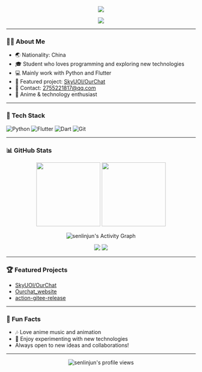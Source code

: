 <div align="center">
  <img src="https://capsule-render.vercel.app/api?type=waving&color=0:99e2fc,100:d896ff&height=200&section=header&text=Hi%2C%20I%27m%20senlinjun!&fontSize=45&fontAlignY=40&desc=Welcome%20to%20my%20GitHub%20profile!&descAlignY=60&descAlign=65"/>
</div>

<p align="center">
  <img src="https://readme-typing-svg.demolab.com?lines=Student;Passionate%20about%20Coding;Python%20%26%20Flutter%20Developer;Anime%20Fan;From%20China&font=Fira%20Code&width=500&height=40&duration=3500&pause=1500" />
</p>

---

### 🧑‍💻 About Me

- 🌏 Nationality: China
- 🎓 Student who loves programming and exploring new technologies
- 💻 Mainly work with Python and Flutter
- 🌟 Featured project: [SkyUOI/OurChat](https://github.com/SkyUOI/OurChat)
- 📧 Contact: 2755221817@qq.com
- 🐾 Anime & technology enthusiast

---

### 🚀 Tech Stack

![Python](https://img.shields.io/badge/Python-3776AB?style=flat-square&logo=python&logoColor=white)
![Flutter](https://img.shields.io/badge/Flutter-02569B?style=flat-square&logo=flutter&logoColor=white)
![Dart](https://img.shields.io/badge/Dart-0175C2?style=flat-square&logo=dart&logoColor=white)
![Git](https://img.shields.io/badge/Git-F05032?style=flat-square&logo=git&logoColor=white)

---

### 📊 GitHub Stats

<p align="center">
  <img src="https://github-readme-stats.vercel.app/api?username=senlinjun&show_icons=true&theme=tokyonight&hide_title=true&count_private=true" height="170"/>
  <img src="https://github-readme-stats.vercel.app/api/top-langs/?username=senlinjun&layout=compact&theme=tokyonight&hide_title=true" height="170"/>
</p>

<p align="center">
  <img src="https://github-readme-activity-graph.vercel.app/graph?username=senlinjun&theme=react-dark" alt="senlinjun's Activity Graph"/>
</p>

<p align="center">
  <img src="https://github-profile-summary-cards.vercel.app/api/cards/profile-details?username=senlinjun&theme=tokyonight">
  <img src="https://github-profile-trophy.vercel.app/?username=senlinjun&theme=flat&row=1&column=6" />
</p>

---

### 🏆 Featured Projects

- [SkyUOI/OurChat](https://github.com/SkyUOI/OurChat)
- [Ourchat_website](https://github.com/SkyUOI/Ourchat_website)
- [action-gitee-release](https://github.com/senlinjun/action-gitee-release)

---

### 🌸 Fun Facts

- 🎶 Love anime music and animation
- 🧩 Enjoy experimenting with new technologies
- Always open to new ideas and collaborations!

---

<div align="center">
  <img src="https://komarev.com/ghpvc/?username=senlinjun&color=blueviolet" alt="senlinjun's profile views"/>
</div>
